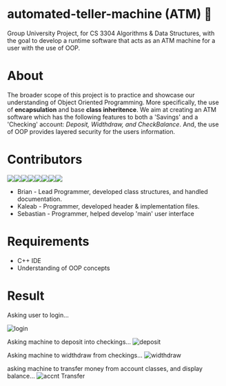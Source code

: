 # automated-teller-machine (ATM) 🏧
Group University Project, for CS 3304 Algorithms & Data Structures, with the goal to develop a runtime software that acts as an ATM machine for a user with the use of OOP.

# About
The broader scope of this project is to practice and showcase our understanding of Object Oriented Programming. More specifically, the use of **encapsulation** and base **class inheritence**. We aim at creating an ATM software which has the following features to both a 'Savings' and a 'Checking' account: *Deposit, Widthdraw, and CheckBalance*. And, the use of OOP provides layered security for the users information.

# Contributors
[![](https://sourcerer.io/fame/BrianRuizy/BrianRuizy/automated-teller-machine/images/0)](https://sourcerer.io/fame/BrianRuizy/BrianRuizy/automated-teller-machine/links/0)[![](https://sourcerer.io/fame/BrianRuizy/BrianRuizy/automated-teller-machine/images/1)](https://sourcerer.io/fame/BrianRuizy/BrianRuizy/automated-teller-machine/links/1)[![](https://sourcerer.io/fame/BrianRuizy/BrianRuizy/automated-teller-machine/images/2)](https://sourcerer.io/fame/BrianRuizy/BrianRuizy/automated-teller-machine/links/2)[![](https://sourcerer.io/fame/BrianRuizy/BrianRuizy/automated-teller-machine/images/3)](https://sourcerer.io/fame/BrianRuizy/BrianRuizy/automated-teller-machine/links/3)[![](https://sourcerer.io/fame/BrianRuizy/BrianRuizy/automated-teller-machine/images/4)](https://sourcerer.io/fame/BrianRuizy/BrianRuizy/automated-teller-machine/links/4)[![](https://sourcerer.io/fame/BrianRuizy/BrianRuizy/automated-teller-machine/images/5)](https://sourcerer.io/fame/BrianRuizy/BrianRuizy/automated-teller-machine/links/5)[![](https://sourcerer.io/fame/BrianRuizy/BrianRuizy/automated-teller-machine/images/6)](https://sourcerer.io/fame/BrianRuizy/BrianRuizy/automated-teller-machine/links/6)[![](https://sourcerer.io/fame/BrianRuizy/BrianRuizy/automated-teller-machine/images/7)](https://sourcerer.io/fame/BrianRuizy/BrianRuizy/automated-teller-machine/links/7)

* Brian - Lead Programmer, developed class structures, and handled documentation.
* Kaleab - Programmer, developed header & implementation files.
* Sebastian - Programmer, helped develop 'main' user interface

# Requirements 
* C++ IDE
* Understanding of OOP concepts

# Result
Asking user to login...

![login](https://user-images.githubusercontent.com/23439187/55658777-70d93380-57c4-11e9-8fb8-82bcc037d866.PNG)

Asking machine to deposit into checkings...
![deposit](https://user-images.githubusercontent.com/23439187/55658776-70d93380-57c4-11e9-8feb-ec96cea7e4f2.PNG)

Asking machine to widthdraw from checkings...
![widthdraw](https://user-images.githubusercontent.com/23439187/55658778-70d93380-57c4-11e9-8b6b-30fe38739510.PNG)

asking machine to transfer money from account classes, and display balance...
![accnt Transfer](https://user-images.githubusercontent.com/23439187/55658775-70d93380-57c4-11e9-9f46-9f487c4d806d.PNG)




